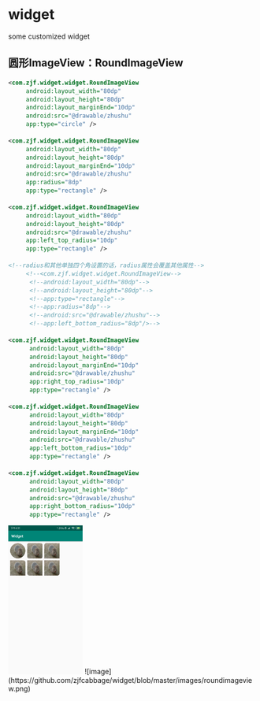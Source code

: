 # widget
some customized widget

## 圆形ImageView：RoundImageView
```xml
<com.zjf.widget.widget.RoundImageView
     android:layout_width="80dp"
     android:layout_height="80dp"
     android:layout_marginEnd="10dp"
     android:src="@drawable/zhushu"
     app:type="circle" />

<com.zjf.widget.widget.RoundImageView
     android:layout_width="80dp"
     android:layout_height="80dp"
     android:layout_marginEnd="10dp"
     android:src="@drawable/zhushu"
     app:radius="8dp"
     app:type="rectangle" />

<com.zjf.widget.widget.RoundImageView
     android:layout_width="80dp"
     android:layout_height="80dp"
     android:src="@drawable/zhushu"
     app:left_top_radius="10dp"
     app:type="rectangle" />

<!--radius和其他单独四个角设置的话，radius属性会覆盖其他属性-->
     <!--<com.zjf.widget.widget.RoundImageView-->
      <!--android:layout_width="80dp"-->
      <!--android:layout_height="80dp"-->
      <!--app:type="rectangle"-->
      <!--app:radius="8dp"-->
      <!--android:src="@drawable/zhushu"-->
      <!--app:left_bottom_radius="8dp"/>-->

<com.zjf.widget.widget.RoundImageView
      android:layout_width="80dp"
      android:layout_height="80dp"
      android:layout_marginEnd="10dp"
      android:src="@drawable/zhushu"
      app:right_top_radius="10dp"
      app:type="rectangle" />

<com.zjf.widget.widget.RoundImageView
      android:layout_width="80dp"
      android:layout_height="80dp"
      android:layout_marginEnd="10dp"
      android:src="@drawable/zhushu"
      app:left_bottom_radius="10dp"
      app:type="rectangle" />

<com.zjf.widget.widget.RoundImageView
      android:layout_width="80dp"
      android:layout_height="80dp"
      android:src="@drawable/zhushu"
      app:right_bottom_radius="10dp"
      app:type="rectangle" />
```
<img src="https://github.com/zjfcabbage/widget/blob/master/images/roundimageview.png" alt="GitHub" title="GitHub,RoungImageView" width="30%" height="30%" />
![image](https://github.com/zjfcabbage/widget/blob/master/images/roundimageview.png)
